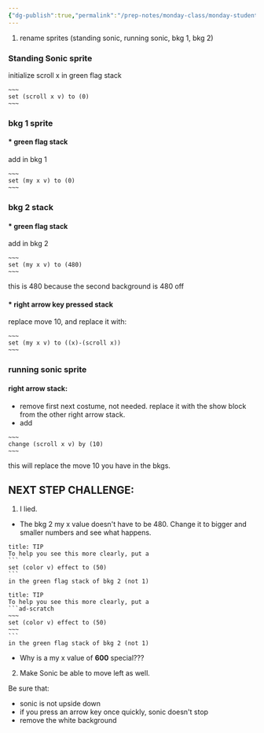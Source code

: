 ```yaml
---
{"dg-publish":true,"permalink":"/prep-notes/monday-class/monday-student-h/","dgHomeLink":true,"dgPassFrontmatter":false}
---
```



1. rename sprites (standing sonic, running sonic, bkg 1, bkg 2)

### Standing Sonic sprite
initialize scroll x in green flag stack
```ad-scratch
~~~
set (scroll x v) to (0)
~~~
``` 



### bkg 1 sprite
#### * green flag stack
add  in bkg 1

```ad-scratch
~~~
set (my x v) to (0)
~~~
``` 

### bkg 2 stack
#### * green flag stack
add  in bkg 2

```ad-scratch
~~~
set (my x v) to (480)
~~~
``` 
this is 480 because the second background is 480 off

#### * right arrow key pressed stack

replace move 10, and replace it with:

```ad-scratch
~~~
set (my x v) to ((x)-(scroll x))
~~~
```




### running sonic sprite

#### right arrow stack:

* remove first next costume, not needed. replace it with the show block from the other right arrow stack. 
* add 
```ad-scratch
~~~
change (scroll x v) by (10) 
~~~
``` 

this will replace the move 10 you have in the bkgs.

## NEXT STEP CHALLENGE:

1. I lied. 

* The bkg 2 my x value doesn't have to be 480. Change it to bigger and smaller numbers and see what happens.

````ad-scratch
title: TIP
To help you see this more clearly, put a 
```
set (color v) effect to (50)
```
in the green flag stack of bkg 2 (not 1)

````



````ad-tip
title: TIP
To help you see this more clearly, put a 
```ad-scratch
~~~
set (color v) effect to (50)
~~~
```
in the green flag stack of bkg 2 (not 1)

````

* Why is a my x value of **600** special???

2. Make Sonic be able to move left as well.

Be sure that:
* sonic is not upside down
* if you press an arrow key once quickly, sonic doesn't stop
* remove the white background



